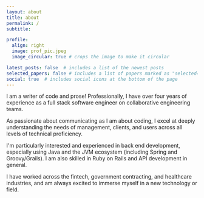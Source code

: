 ```yaml
---
layout: about
title: about
permalink: /
subtitle: 

profile:
  align: right
  image: prof_pic.jpeg
  image_circular: true # crops the image to make it circular

latest_posts: false  # includes a list of the newest posts
selected_papers: false # includes a list of papers marked as "selected={true}"
social: true  # includes social icons at the bottom of the page
---
```


I am a writer of code and prose!
Professionally, I have over four years of experience as a full stack software engineer on collaborative engineering teams. 

As passionate about communicating as I am about coding, I excel at deeply understanding the needs of management, clients, and users across all levels of technical proficiency.

I'm particularly interested and experienced in back end development, especially using Java and the JVM ecosystem (including Spring and Groovy/Grails). 
I am also skilled in Ruby on Rails and API development in general. 

I have worked across the fintech, government contracting, and healthcare industries, and am always excited to immerse myself in a new technology or field.

